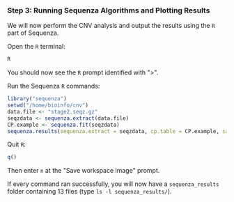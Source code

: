 ### Step 3: Running Sequenza Algorithms and Plotting Results

We will now perform the CNV analysis and output the results using the `R`
part of Sequenza.

Open the `R` terminal:

  ```R
  R
  ```

You should now see the `R` prompt identified with ">".

Run the Sequenza `R` commands:

  ```R
  library("sequenza")
  setwd("/home/bioinfo/cnv")
  data.file <- "stage2.seqz.gz"
  seqzdata <- sequenza.extract(data.file)
  CP.example <- sequenza.fit(seqzdata)
  sequenza.results(sequenza.extract = seqzdata, cp.table = CP.example, sample.id = "CanGenWorkshop", out.dir="sequenza_results")
  ```

Quit `R`:  

  ```R
  q()
  ```  

Then enter `n` at the "Save workspace image" prompt.

If every command ran successfully, you will now have a `sequenza_results`
folder containing 13 files (type `ls -l sequenza_results/`).
